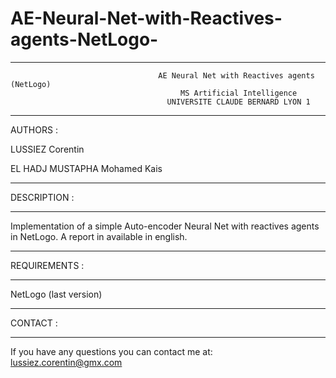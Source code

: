 # AE-Neural-Net-with-Reactives-agents-NetLogo-

****************************************************************************************************************
                                     AE Neural Net with Reactives agents (NetLogo)      
                                          MS Artificial Intelligence                
                                       UNIVERSITE CLAUDE BERNARD LYON 1
****************************************************************************************************************

AUTHORS :

LUSSIEZ Corentin 

EL HADJ MUSTAPHA Mohamed Kais

*********************
DESCRIPTION :
*********************

Implementation of a simple Auto-encoder Neural Net with reactives agents in NetLogo.
A report in available in english.

*********************
REQUIREMENTS :
*********************

NetLogo (last version)

*********************
CONTACT :
*********************
If you have any questions you can contact me at: lussiez.corentin@gmx.com
